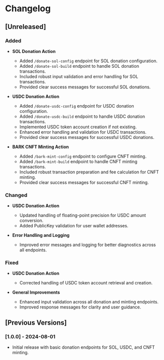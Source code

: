 # Changelog

## [Unreleased]

### Added
- **SOL Donation Action**
  - Added `/donate-sol-config` endpoint for SOL donation configuration.
  - Added `/donate-sol-build` endpoint to handle SOL donation transactions.
  - Included robust input validation and error handling for SOL transactions.
  - Provided clear success messages for successful SOL donations.

- **USDC Donation Action**
  - Added `/donate-usdc-config` endpoint for USDC donation configuration.
  - Added `/donate-usdc-build` endpoint to handle USDC donation transactions.
  - Implemented USDC token account creation if not existing.
  - Enhanced error handling and validation for USDC transactions.
  - Provided clear success messages for successful USDC donations.

- **BARK CNFT Minting Action**
  - Added `/bark-mint-config` endpoint to configure CNFT minting.
  - Added `/bark-mint-build` endpoint to handle CNFT minting transactions.
  - Included robust transaction preparation and fee calculation for CNFT minting.
  - Provided clear success messages for successful CNFT minting.

### Changed
- **USDC Donation Action**
  - Updated handling of floating-point precision for USDC amount conversion.
  - Added PublicKey validation for user wallet addresses.

- **Error Handling and Logging**
  - Improved error messages and logging for better diagnostics across all endpoints.

### Fixed
- **USDC Donation Action**
  - Corrected handling of USDC token account retrieval and creation.

- **General Improvements**
  - Enhanced input validation across all donation and minting endpoints.
  - Improved response messages for clarity and user guidance.

## [Previous Versions]

### [1.0.0] - 2024-08-01
- Initial release with basic donation endpoints for SOL, USDC, and CNFT minting.

